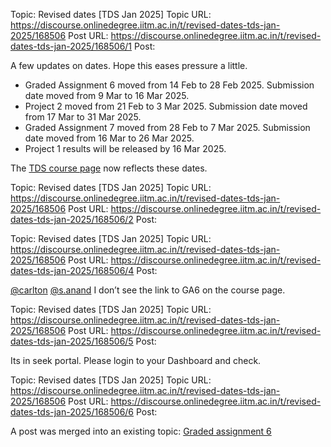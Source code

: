 Topic: Revised dates [TDS Jan 2025]
Topic URL: https://discourse.onlinedegree.iitm.ac.in/t/revised-dates-tds-jan-2025/168506
Post URL: https://discourse.onlinedegree.iitm.ac.in/t/revised-dates-tds-jan-2025/168506/1
Post: <p>A few updates on dates. Hope this eases pressure a little.</p>
<ul>
<li>Graded Assignment 6 moved from 14 Feb to 28 Feb 2025. Submission date moved from 9 Mar to 16 Mar 2025.</li>
<li>Project 2 moved from 21 Feb to 3 Mar 2025. Submission date moved from 17 Mar to 31 Mar 2025.</li>
<li>Graded Assignment 7 moved from 28 Feb to 7 Mar 2025. Submission date moved from 16 Mar to 26 Mar 2025.</li>
<li>Project 1 results will be released by 16 Mar 2025.</li>
</ul>
<p>The <a href="https://tds.s-anand.net/">TDS course page</a> now reflects these dates.</p>

Topic: Revised dates [TDS Jan 2025]
Topic URL: https://discourse.onlinedegree.iitm.ac.in/t/revised-dates-tds-jan-2025/168506
Post URL: https://discourse.onlinedegree.iitm.ac.in/t/revised-dates-tds-jan-2025/168506/2
Post: 

Topic: Revised dates [TDS Jan 2025]
Topic URL: https://discourse.onlinedegree.iitm.ac.in/t/revised-dates-tds-jan-2025/168506
Post URL: https://discourse.onlinedegree.iitm.ac.in/t/revised-dates-tds-jan-2025/168506/4
Post: <p><a class="mention" href="/u/carlton">@carlton</a> <a class="mention" href="/u/s.anand">@s.anand</a> I don’t see the link to GA6 on the course page.</p>

Topic: Revised dates [TDS Jan 2025]
Topic URL: https://discourse.onlinedegree.iitm.ac.in/t/revised-dates-tds-jan-2025/168506
Post URL: https://discourse.onlinedegree.iitm.ac.in/t/revised-dates-tds-jan-2025/168506/5
Post: <p>Its in seek portal. Please login to your Dashboard and check.</p>

Topic: Revised dates [TDS Jan 2025]
Topic URL: https://discourse.onlinedegree.iitm.ac.in/t/revised-dates-tds-jan-2025/168506
Post URL: https://discourse.onlinedegree.iitm.ac.in/t/revised-dates-tds-jan-2025/168506/6
Post: <p>A post was merged into an existing topic: <a href="/t/graded-assignment-6/169283/11">Graded assignment 6</a></p>
